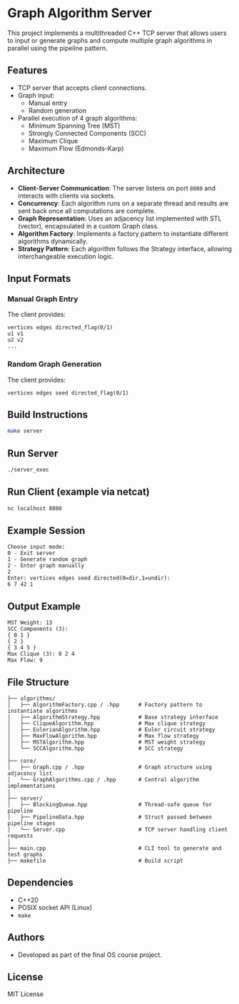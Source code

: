 # Graph Algorithm Server

This project implements a multithreaded C++ TCP server that allows users to input or generate graphs and compute multiple graph algorithms in parallel using the pipeline pattern.

## Features

- TCP server that accepts client connections.
- Graph input: 
  - Manual entry
  - Random generation
- Parallel execution of 4 graph algorithms:
  - Minimum Spanning Tree (MST)
  - Strongly Connected Components (SCC)
  - Maximum Clique
  - Maximum Flow (Edmonds-Karp)

## Architecture

- **Client-Server Communication**: The server listens on port `8080` and interacts with clients via sockets.
- **Concurrency**: Each algorithm runs on a separate thread and results are sent back once all computations are complete.
- **Graph Representation**: Uses an adjacency list implemented with STL (vector), encapsulated in a custom Graph class.
- **Algorithm Factory**: Implements a factory pattern to instantiate different algorithms dynamically.
- **Strategy Pattern**: Each algorithm follows the Strategy interface, allowing interchangeable execution logic.

## Input Formats

### Manual Graph Entry
The client provides:
```
vertices edges directed_flag(0/1)
u1 v1
u2 v2
...
```

### Random Graph Generation
The client provides:
```
vertices edges seed directed_flag(0/1)
```

## Build Instructions

```bash
make server
```

## Run Server

```bash
./server_exec
```

## Run Client (example via netcat)

```bash
nc localhost 8080
```

## Example Session

```
Choose input mode:
0 - Exit server
1 - Generate random graph
2 - Enter graph manually
2
Enter: vertices edges seed directed(0=dir,1=undir):
6 7 42 1
```

## Output Example

```
MST Weight: 13
SCC Components (3):
{ 0 1 }
{ 2 }
{ 3 4 5 }
Max Clique (3): 0 2 4 
Max Flow: 9
```

## File Structure

```
├── algorithms/
│   ├── AlgorithmFactory.cpp / .hpp      # Factory pattern to instantiate algorithms
│   ├── AlgorithmStrategy.hpp            # Base strategy interface
│   ├── CliqueAlgorithm.hpp              # Max clique strategy
│   ├── EulerianAlgorithm.hpp            # Euler circuit strategy
│   ├── MaxFlowAlgorithm.hpp             # Max flow strategy
│   ├── MSTAlgorithm.hpp                 # MST weight strategy
│   └── SCCAlgorithm.hpp                 # SCC strategy
│
├── core/
│   ├── Graph.cpp / .hpp                 # Graph structure using adjacency list
│   └── GraphAlgorithms.cpp / .hpp       # Central algorithm implementations
│
├── server/
│   ├── BlockingQueue.hpp                # Thread-safe queue for pipeline
│   ├── PipelineData.hpp                 # Struct passed between pipeline stages
│   └── Server.cpp                       # TCP server handling client requests
│
├── main.cpp                             # CLI tool to generate and test graphs
├── makefile                             # Build script
```


## Dependencies

- C++20
- POSIX socket API (Linux)
- `make`

## Authors

- Developed as part of the final OS course project.

## License

MIT License
